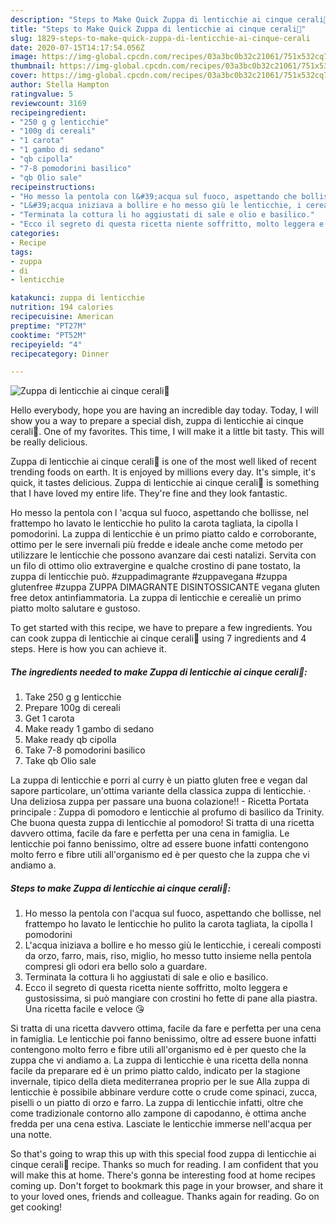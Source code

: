 ```yaml
---
description: "Steps to Make Quick Zuppa di lenticchie ai cinque cerali🌽"
title: "Steps to Make Quick Zuppa di lenticchie ai cinque cerali🌽"
slug: 1829-steps-to-make-quick-zuppa-di-lenticchie-ai-cinque-cerali
date: 2020-07-15T14:17:54.056Z
image: https://img-global.cpcdn.com/recipes/03a3bc0b32c21061/751x532cq70/zuppa-di-lenticchie-ai-cinque-cerali🌽-recipe-main-photo.jpg
thumbnail: https://img-global.cpcdn.com/recipes/03a3bc0b32c21061/751x532cq70/zuppa-di-lenticchie-ai-cinque-cerali🌽-recipe-main-photo.jpg
cover: https://img-global.cpcdn.com/recipes/03a3bc0b32c21061/751x532cq70/zuppa-di-lenticchie-ai-cinque-cerali🌽-recipe-main-photo.jpg
author: Stella Hampton
ratingvalue: 5
reviewcount: 3169
recipeingredient:
- "250 g g lenticchie"
- "100g di cereali"
- "1 carota"
- "1 gambo di sedano"
- "qb cipolla"
- "7-8 pomodorini basilico"
- "qb Olio sale"
recipeinstructions:
- "Ho messo la pentola con l&#39;acqua sul fuoco, aspettando che bollisse, nel frattempo ho lavato le lenticchie ho pulito la carota tagliata, la cipolla I pomodorini"
- "L&#39;acqua iniziava a bollire e ho messo giù le lenticchie, i cereali composti da orzo, farro, mais, riso, miglio, ho messo tutto insieme nella pentola compresi gli odori era bello solo a guardare."
- "Terminata la cottura li ho aggiustati di sale e olio e basilico."
- "Ecco il segreto di questa ricetta niente soffritto, molto leggera e gustosissima, si può mangiare con crostini ho fette di pane alla piastra. Una ricetta facile e veloce 😘"
categories:
- Recipe
tags:
- zuppa
- di
- lenticchie

katakunci: zuppa di lenticchie 
nutrition: 194 calories
recipecuisine: American
preptime: "PT27M"
cooktime: "PT52M"
recipeyield: "4"
recipecategory: Dinner

---
```



![Zuppa di lenticchie ai cinque cerali🌽](https://img-global.cpcdn.com/recipes/03a3bc0b32c21061/751x532cq70/zuppa-di-lenticchie-ai-cinque-cerali🌽-recipe-main-photo.jpg)

Hello everybody, hope you are having an incredible day today. Today, I will show you a way to prepare a special dish, zuppa di lenticchie ai cinque cerali🌽. One of my favorites. This time, I will make it a little bit tasty. This will be really delicious.

Zuppa di lenticchie ai cinque cerali🌽 is one of the most well liked of recent trending foods on earth. It is enjoyed by millions every day. It's simple, it's quick, it tastes delicious. Zuppa di lenticchie ai cinque cerali🌽 is something that I have loved my entire life. They're fine and they look fantastic.

Ho messo la pentola con l &#39;acqua sul fuoco, aspettando che bollisse, nel frattempo ho lavato le lenticchie ho pulito la carota tagliata, la cipolla I pomodorini. La zuppa di lenticchie è un primo piatto caldo e corroborante, ottimo per le sere invernali più fredde e ideale anche come metodo per utilizzare le lenticchie che possono avanzare dai cesti natalizi. Servita con un filo di ottimo olio extravergine e qualche crostino di pane tostato, la zuppa di lenticchie può. #zuppadimagrante #zuppavegana #zuppa glutenfree #zuppa ZUPPA DIMAGRANTE DISINTOSSICANTE vegana gluten free detox antinfiammatoria. La zuppa di lenticchie e cerealiè un primo piatto molto salutare e gustoso.


To get started with this recipe, we have to prepare a few ingredients. You can cook zuppa di lenticchie ai cinque cerali🌽 using 7 ingredients and 4 steps. Here is how you can achieve it.

<!--inarticleads1-->

##### The ingredients needed to make Zuppa di lenticchie ai cinque cerali🌽:

1. Take 250 g g lenticchie
1. Prepare 100g di cereali
1. Get 1 carota
1. Make ready 1 gambo di sedano
1. Make ready qb cipolla
1. Take 7-8 pomodorini basilico
1. Take qb Olio sale


La zuppa di lenticchie e porri al curry è un piatto gluten free e vegan dal sapore particolare, un&#39;ottima variante della classica zuppa di lenticchie. · Una deliziosa zuppa per passare una buona colazione!! - Ricetta Portata principale : Zuppa di pomodoro e lenticchie al profumo di basilico da Trinity. Che buona questa zuppa di lenticchie al pomodoro! Si tratta di una ricetta davvero ottima, facile da fare e perfetta per una cena in famiglia. Le lenticchie poi fanno benissimo, oltre ad essere buone infatti contengono molto ferro e fibre utili all&#39;organismo ed è per questo che la zuppa che vi andiamo a. 

<!--inarticleads2-->

##### Steps to make Zuppa di lenticchie ai cinque cerali🌽:

1. Ho messo la pentola con l&#39;acqua sul fuoco, aspettando che bollisse, nel frattempo ho lavato le lenticchie ho pulito la carota tagliata, la cipolla I pomodorini
1. L&#39;acqua iniziava a bollire e ho messo giù le lenticchie, i cereali composti da orzo, farro, mais, riso, miglio, ho messo tutto insieme nella pentola compresi gli odori era bello solo a guardare.
1. Terminata la cottura li ho aggiustati di sale e olio e basilico.
1. Ecco il segreto di questa ricetta niente soffritto, molto leggera e gustosissima, si può mangiare con crostini ho fette di pane alla piastra. Una ricetta facile e veloce 😘


Si tratta di una ricetta davvero ottima, facile da fare e perfetta per una cena in famiglia. Le lenticchie poi fanno benissimo, oltre ad essere buone infatti contengono molto ferro e fibre utili all&#39;organismo ed è per questo che la zuppa che vi andiamo a. La zuppa di lenticchie è una ricetta della nonna facile da preparare ed è un primo piatto caldo, indicato per la stagione invernale, tipico della dieta mediterranea proprio per le sue Alla zuppa di lenticchie è possibile abbinare verdure cotte o crude come spinaci, zucca, piselli o un piatto di orzo e farro. La zuppa di lenticchie infatti, oltre che come tradizionale contorno allo zampone di capodanno, è ottima anche fredda per una cena estiva. Lasciate le lenticchie immerse nell&#39;acqua per una notte. 

So that's going to wrap this up with this special food zuppa di lenticchie ai cinque cerali🌽 recipe. Thanks so much for reading. I am confident that you will make this at home. There's gonna be interesting food at home recipes coming up. Don't forget to bookmark this page in your browser, and share it to your loved ones, friends and colleague. Thanks again for reading. Go on get cooking!
